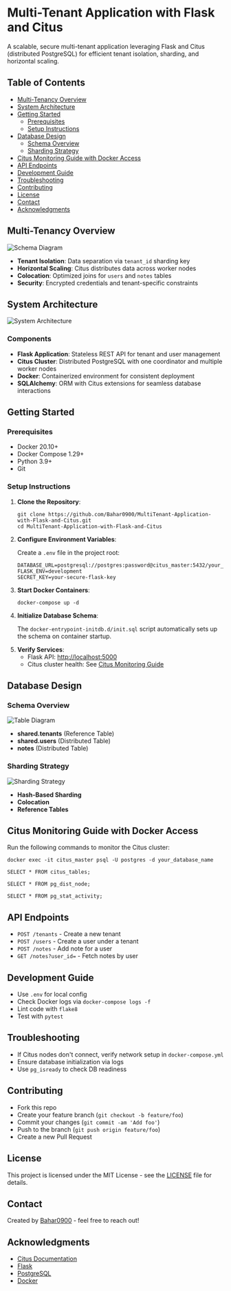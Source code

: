 <h1>Multi-Tenant Application with Flask and Citus</h1>
<p>A scalable, secure multi-tenant application leveraging Flask and Citus (distributed PostgreSQL) for efficient tenant isolation, sharding, and horizontal scaling.</p>

<h2>Table of Contents</h2>
<ul>
    <li><a href="#multi-tenancy-overview">Multi-Tenancy Overview</a></li>
    <li><a href="#system-architecture">System Architecture</a></li>
    <li><a href="#getting-started">Getting Started</a>
        <ul>
            <li><a href="#prerequisites">Prerequisites</a></li>
            <li><a href="#setup-instructions">Setup Instructions</a></li>
        </ul>
    </li>
    <li><a href="#database-design">Database Design</a>
        <ul>
            <li><a href="#schema-overview">Schema Overview</a></li>
            <li><a href="#sharding-strategy">Sharding Strategy</a></li>
        </ul>
    </li>
    <li><a href="#citus-monitoring">Citus Monitoring Guide with Docker Access</a></li>
    <li><a href="#api-endpoints">API Endpoints</a></li>
    <li><a href="#development-guide">Development Guide</a></li>
    <li><a href="#troubleshooting">Troubleshooting</a></li>
    <li><a href="#contributing">Contributing</a></li>
    <li><a href="#license">License</a></li>
    <li><a href="#contact">Contact</a></li>
    <li><a href="#acknowledgments">Acknowledgments</a></li>
</ul>

<h2 id="multi-tenancy-overview">Multi-Tenancy Overview</h2>
<img src="https://github.com/Bahar0900/MultiTenant-Application-with-Flask-and-Citus/blob/7d6351f9d5111082dd764f5b124b6e5fac649477/images/schema_Diagram.drawio.png?raw=true" alt="Schema Diagram">
<ul>
    <li><strong>Tenant Isolation</strong>: Data separation via <code>tenant_id</code> sharding key</li>
    <li><strong>Horizontal Scaling</strong>: Citus distributes data across worker nodes</li>
    <li><strong>Colocation</strong>: Optimized joins for <code>users</code> and <code>notes</code> tables</li>
    <li><strong>Security</strong>: Encrypted credentials and tenant-specific constraints</li>
</ul>

<h2 id="system-architecture">System Architecture</h2>
<img src="https://github.com/Bahar0900/MultiTenant-Application-with-Flask-and-Citus/blob/46f1babb921d39c11d9432bf975f07320ef963d8/images/systemarchitecture.JPG" alt="System Architecture">
<h3>Components</h3>
<ul>
    <li><strong>Flask Application</strong>: Stateless REST API for tenant and user management</li>
    <li><strong>Citus Cluster</strong>: Distributed PostgreSQL with one coordinator and multiple worker nodes</li>
    <li><strong>Docker</strong>: Containerized environment for consistent deployment</li>
    <li><strong>SQLAlchemy</strong>: ORM with Citus extensions for seamless database interactions</li>
</ul>

<h2 id="getting-started">Getting Started</h2>
<h3 id="prerequisites">Prerequisites</h3>
<ul>
    <li>Docker 20.10+</li>
    <li>Docker Compose 1.29+</li>
    <li>Python 3.9+</li>
    <li>Git</li>
</ul>

<h3 id="setup-instructions">Setup Instructions</h3>
<ol>
    <li><strong>Clone the Repository</strong>:
        <pre><code>git clone https://github.com/Bahar0900/MultiTenant-Application-with-Flask-and-Citus.git
cd MultiTenant-Application-with-Flask-and-Citus</code></pre>
    </li>
    <li><strong>Configure Environment Variables</strong>:
        <p>Create a <code>.env</code> file in the project root:</p>
        <pre><code>DATABASE_URL=postgresql://postgres:password@citus_master:5432/your_database_name
FLASK_ENV=development
SECRET_KEY=your-secure-flask-key</code></pre>
    </li>
    <li><strong>Start Docker Containers</strong>:
        <pre><code>docker-compose up -d</code></pre>
    </li>
    <li><strong>Initialize Database Schema</strong>:
        <p>The <code>docker-entrypoint-initdb.d/init.sql</code> script automatically sets up the schema on container startup.</p>
    </li>
    <li><strong>Verify Services</strong>:
        <ul>
            <li>Flask API: <a href="http://localhost:5000">http://localhost:5000</a></li>
            <li>Citus cluster health: See <a href="#citus-monitoring">Citus Monitoring Guide</a></li>
        </ul>
    </li>
</ol>

<h2 id="database-design">Database Design</h2>
<h3 id="schema-overview">Schema Overview</h3>
<img src="https://github.com/Bahar0900/MultiTenant-Application-with-Flask-and-Citus/blob/fbf28c4219c481460b2c33b7f48ee8f8f3c404cc/images/Capture.JPG" alt="Table Diagram">
<ul>
    <li><strong>shared.tenants</strong> (Reference Table)</li>
    <li><strong>shared.users</strong> (Distributed Table)</li>
    <li><strong>notes</strong> (Distributed Table)</li>
</ul>

<h3 id="sharding-strategy">Sharding Strategy</h3>
<img src="https://github.com/Bahar0900/MultiTenant-Application-with-Flask-and-Citus/blob/fbf28c4219c481460b2c33b7f48ee8f8f3c404cc/images/sharding_strategy.png" alt="Sharding Strategy">
<ul>
    <li><strong>Hash-Based Sharding</strong></li>
    <li><strong>Colocation</strong></li>
    <li><strong>Reference Tables</strong></li>
</ul>

<h2 id="citus-monitoring">Citus Monitoring Guide with Docker Access</h2>
<p>Run the following commands to monitor the Citus cluster:</p>
<pre><code>docker exec -it citus_master psql -U postgres -d your_database_name</code></pre>
<pre><code>SELECT * FROM citus_tables;</code></pre>
<pre><code>SELECT * FROM pg_dist_node;</code></pre>
<pre><code>SELECT * FROM pg_stat_activity;</code></pre>

<h2 id="api-endpoints">API Endpoints</h2>
<ul>
    <li><code>POST /tenants</code> - Create a new tenant</li>
    <li><code>POST /users</code> - Create a user under a tenant</li>
    <li><code>POST /notes</code> - Add note for a user</li>
    <li><code>GET /notes?user_id=</code> - Fetch notes by user</li>
</ul>

<h2 id="development-guide">Development Guide</h2>
<ul>
    <li>Use <code>.env</code> for local config</li>
    <li>Check Docker logs via <code>docker-compose logs -f</code></li>
    <li>Lint code with <code>flake8</code></li>
    <li>Test with <code>pytest</code></li>
</ul>

<h2 id="troubleshooting">Troubleshooting</h2>
<ul>
    <li>If Citus nodes don't connect, verify network setup in <code>docker-compose.yml</code></li>
    <li>Ensure database initialization via logs</li>
    <li>Use <code>pg_isready</code> to check DB readiness</li>
</ul>

<h2 id="contributing">Contributing</h2>
<ul>
    <li>Fork this repo</li>
    <li>Create your feature branch (<code>git checkout -b feature/foo</code>)</li>
    <li>Commit your changes (<code>git commit -am 'Add foo'</code>)</li>
    <li>Push to the branch (<code>git push origin feature/foo</code>)</li>
    <li>Create a new Pull Request</li>
</ul>

<h2 id="license">License</h2>
<p>This project is licensed under the MIT License - see the <a href="LICENSE">LICENSE</a> file for details.</p>

<h2 id="contact">Contact</h2>
<p>Created by <a href="https://github.com/Bahar0900">Bahar0900</a> - feel free to reach out!</p>

<h2 id="acknowledgments">Acknowledgments</h2>
<ul>
    <li><a href="https://docs.citusdata.com">Citus Documentation</a></li>
    <li><a href="https://flask.palletsprojects.com/">Flask</a></li>
    <li><a href="https://www.postgresql.org/">PostgreSQL</a></li>
    <li><a href="https://www.docker.com/">Docker</a></li>
</ul>
